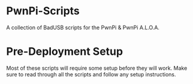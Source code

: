 # PwnPi-Scripts
A collection of BadUSB scripts for the PwnPi &amp; PwnPi A.L.O.A.

# Pre-Deployment Setup
Most of these scripts will require some setup before they will work.
Make sure to read through all the scripts and follow any setup instructions.

